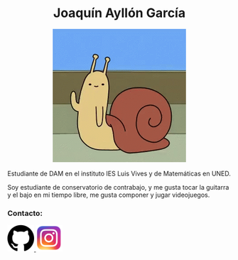 <h1 align="center">Joaquín Ayllón García</h1>

<center><img loading="lazy" src="hi-hello.gif" height="300"></center>

Estudiante de DAM en el instituto IES Luis Vives y de Matemáticas en UNED. 

Soy estudiante de conservatorio de contrabajo, y me gusta tocar la guitarra y el bajo en mi tiempo libre, me gusta componer y jugar videojuegos.

### Contacto:

<a href="https://github.com/JoaquinAyG" target="_blank">
<img loading="lazy" src="GitHub.png" height="60">
</a>
<a href="https://www.instagram.com/ayllon__" target="_blank">
<img loading="lazy" src="Instagram.png" height= "60">
</a>